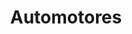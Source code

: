 ---
title: "Automotores"
url: /ciudad-autonoma-de-buenos-aires/automotores-avenida-juan-bautista-justo/
shop: Autohaus
---